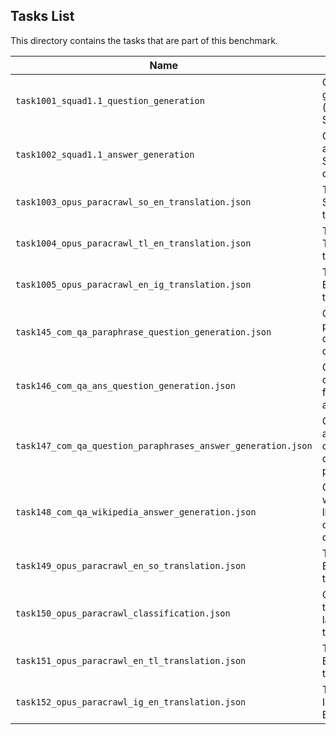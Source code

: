 ## Tasks List 

This directory contains the tasks that are part of this benchmark. 


Name | Summary | Category
---- | ----------- | --------
`task1001_squad1.1_question_generation` | Generating guestions (based on SQuAD 1.1) | Question Generation  
`task1002_squad1.1_answer_generation` | Generating answers to SQuAD 1.1 questions | Answer Generation
`task1003_opus_paracrawl_so_en_translation.json` | Translating Somali text to English | Translation
`task1004_opus_paracrawl_tl_en_translation.json` | Translating Tagalog text to English | Translation
`task1005_opus_paracrawl_en_ig_translation.json` | Translating English text to Igbo | Translation
`task145_com_qa_paraphrase_question_generation.json` | Generating paraphrases of com_qa questions | Question Generation
`task146_com_qa_ans_question_generation.json` | Generating questions for com_qa answers | Question Generation
`task147_com_qa_question_paraphrases_answer_generation.json` | Generating answers for com_qa question paraphrases | Answer Generation
`task148_com_qa_wikipedia_answer_generation.json` | Generating wikipedia links for com_qa questions | Answer Generation
`task149_opus_paracrawl_en_so_translation.json` | Translating English text to Somali | Translation
`task150_opus_paracrawl_classification.json` | Generating the language of the text | Classification
`task151_opus_paracrawl_en_tl_translation.json` | Translating English text to Tagalog | Translation
`task152_opus_paracrawl_ig_en_translation.json` | Translating Igbo text to English | Translation